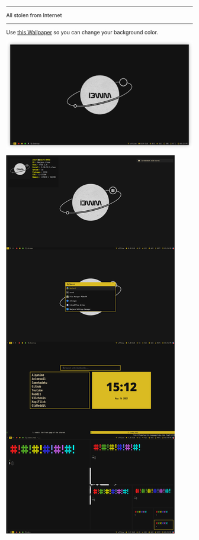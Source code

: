 ******************************************************************
All stolen from Internet
******************************************************************

Use [this Wallpaper](https://github.com/yusrilip/dotfiles/blob/main/shots/gimp-a-planet2-transparant.png?raw=true) so you can change your background color.

![my-desktop](https://github.com/yusrilip/dotfiles/blob/main/shots/2021-05-17-17.23.03.png?raw=true)


![my-desktop](https://github.com/yusrilip/dotfiles/blob/main/shots/1.0.png?raw=true)
